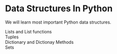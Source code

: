 # Data Structures In Python
We will learn most important Python data structures.

Lists and List functions <br/>
Tuples <br/>
Dictionary and Dictionay Methods<br/>
Sets<br/>
